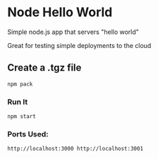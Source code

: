 # Node Hello World

Simple node.js app that servers "hello world"

Great for testing simple deployments to the cloud

## Create a .tgz file

`npm pack`

### Run It

`npm start`

### Ports Used:
`http://localhost:3000
http://localhost:3001`

